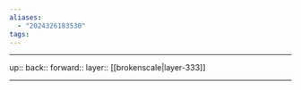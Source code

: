```yaml
---
aliases:
  - "2024326183530"
tags:
---
```




***

up:: 
back:: 
forward:: 
layer:: [[brokenscale|layer-333]]

***

